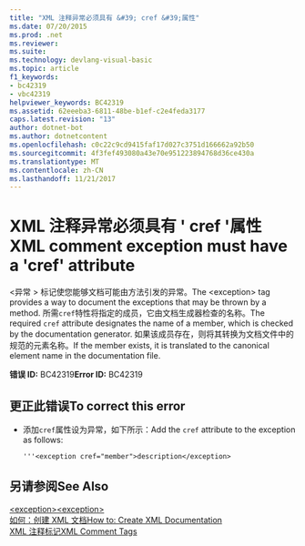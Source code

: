 ```yaml
---
title: "XML 注释异常必须具有 &#39; cref &#39;属性"
ms.date: 07/20/2015
ms.prod: .net
ms.reviewer: 
ms.suite: 
ms.technology: devlang-visual-basic
ms.topic: article
f1_keywords:
- bc42319
- vbc42319
helpviewer_keywords: BC42319
ms.assetid: 62eeeba3-6811-48be-b1ef-c2e4feda3177
caps.latest.revision: "13"
author: dotnet-bot
ms.author: dotnetcontent
ms.openlocfilehash: c0c22c9cd9415faf17d027c3751d166662a92b50
ms.sourcegitcommit: 4f3fef493080a43e70e951223894768d36ce430a
ms.translationtype: MT
ms.contentlocale: zh-CN
ms.lasthandoff: 11/21/2017
---
```

# <a name="xml-comment-exception-must-have-a-39cref39-attribute"></a><span data-ttu-id="93251-102">XML 注释异常必须具有 &#39; cref &#39;属性</span><span class="sxs-lookup"><span data-stu-id="93251-102">XML comment exception must have a &#39;cref&#39; attribute</span></span>
<span data-ttu-id="93251-103">\<异常 > 标记使您能够文档可能由方法引发的异常。</span><span class="sxs-lookup"><span data-stu-id="93251-103">The \<exception> tag provides a way to document the exceptions that may be thrown by a method.</span></span> <span data-ttu-id="93251-104">所需`cref`特性将指定的成员，它由文档生成器检查的名称。</span><span class="sxs-lookup"><span data-stu-id="93251-104">The required `cref` attribute designates the name of a member, which is checked by the documentation generator.</span></span> <span data-ttu-id="93251-105">如果该成员存在，则将其转换为文档文件中的规范的元素名称。</span><span class="sxs-lookup"><span data-stu-id="93251-105">If the member exists, it is translated to the canonical element name in the documentation file.</span></span>  
  
 <span data-ttu-id="93251-106">**错误 ID:** BC42319</span><span class="sxs-lookup"><span data-stu-id="93251-106">**Error ID:** BC42319</span></span>  
  
## <a name="to-correct-this-error"></a><span data-ttu-id="93251-107">更正此错误</span><span class="sxs-lookup"><span data-stu-id="93251-107">To correct this error</span></span>  
  
-   <span data-ttu-id="93251-108">添加`cref`属性设为异常，如下所示：</span><span class="sxs-lookup"><span data-stu-id="93251-108">Add the `cref` attribute to the exception as follows:</span></span>  
  
    ```  
    '''<exception cref="member">description</exception>  
    ```  
  
## <a name="see-also"></a><span data-ttu-id="93251-109">另请参阅</span><span class="sxs-lookup"><span data-stu-id="93251-109">See Also</span></span>  
 [<span data-ttu-id="93251-110">\<exception></span><span class="sxs-lookup"><span data-stu-id="93251-110">\<exception></span></span>](../../../visual-basic/language-reference/xmldoc/exception.md)  
 [<span data-ttu-id="93251-111">如何：创建 XML 文档</span><span class="sxs-lookup"><span data-stu-id="93251-111">How to: Create XML Documentation</span></span>](../../../visual-basic/programming-guide/program-structure/how-to-create-xml-documentation.md)  
 [<span data-ttu-id="93251-112">XML 注释标记</span><span class="sxs-lookup"><span data-stu-id="93251-112">XML Comment Tags</span></span>](../../../visual-basic/language-reference/xmldoc/recommended-xml-tags-for-documentation-comments.md)
